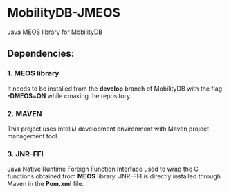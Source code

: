 # MobilityDB-JMEOS
Java MEOS library for MobilityDB


## Dependencies:

### 1. MEOS library
It needs to be installed from the **develop** branch of MobilityDB with the flag **-DMEOS=ON** while cmaking the repository.

### 2. MAVEN
This project uses IntelliJ development environment with Maven project management tool.

### 3. JNR-FFI
Java Native Runtime Foreign Function Interface used to wrap the C functions obtained from **MEOS** library. JNR-FFI is directly installed through Maven in the **Pom.xml** file.
